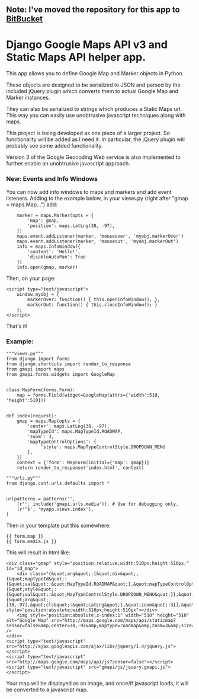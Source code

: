 ## Note: I've moved the repository for this app to [BitBucket](http://bitbucket.org/dbinit/django-gmapi/) ##

# Django Google Maps API v3 and Static Maps API helper app. #

This app allows you to define Google Map and Marker objects in Python.

These objects are designed to be serialized to JSON and parsed by the included jQuery plugin which converts them to actual Google Map and Marker instances.

They can also be serialized to strings which produces a Static Maps url. This way you can easily use unobtrusive javascript techniques along with maps.

This project is being developed as one piece of a larger project. So functionality will be added as I need it. In particular, the jQuery plugin will probably see some added functionality.

Version 3 of the Google Geocoding Web service is also implemented to further enable an unobtrusive javascript approach.

### New: Events and Info Windows ###
You can now add info windows to maps and markers and add event listeners.
Adding to the example below, in your views.py (right after "gmap = maps.Map...") add:
```
    marker = maps.Marker(opts = {
        'map': gmap,
        'position': maps.LatLng(38, -97),
    })
    maps.event.addListener(marker, 'mouseover', 'myobj.markerOver')
    maps.event.addListener(marker, 'mouseout', 'myobj.markerOut')
    info = maps.InfoWindow({
        'content': 'Hello!',
        'disableAutoPan': True
    })
    info.open(gmap, marker)
```
Then, on your page:
```
<script type="text/javascript">
    window.myobj = {
        markerOver: function() { this.openInfoWindow(); },
        markerOut: function() { this.closeInfoWindow(); }
    };
</script>
```
That's it!


### Example: ###
```
"""views.py"""
from django import forms
from django.shortcuts import render_to_response
from gmapi import maps
from gmapi.forms.widgets import GoogleMap


class MapForm(forms.Form):
    map = forms.Field(widget=GoogleMap(attrs={'width':510, 'height':510}))


def index(request):
    gmap = maps.Map(opts = {
        'center': maps.LatLng(38, -97),
        'mapTypeId': maps.MapTypeId.ROADMAP,
        'zoom': 3,
        'mapTypeControlOptions': {
             'style': maps.MapTypeControlStyle.DROPDOWN_MENU
        },
    })
    context = {'form': MapForm(initial={'map': gmap})}
    return render_to_response('index.html', context)
```
```
"""urls.py"""
from django.conf.urls.defaults import *


urlpatterns = patterns('',
    (r'', include('gmapi.urls.media')), # Use for debugging only.
    (r'^$', 'myapp.views.index'),
)
```

Then in your template put this somewhere:
```
{{ form.map }}
{{ form.media.js }}
```

This will result in html like:
```
<div class="gmap" style="position:relative;width:510px;height:510px;" id="id_map">
    <div class="{&quot;arg&quot;:[&quot;div&quot;,{&quot;mapTypeId&quot;:{&quot;val&quot;:&quot;MapTypeId.ROADMAP&quot;},&quot;mapTypeControlOptions&quot;:{&quot;style&quot;:{&quot;val&quot;:&quot;MapTypeControlStyle.DROPDOWN_MENU&quot;}},&quot;center&quot;:{&quot;arg&quot;:[38,-97],&quot;cls&quot;:&quot;LatLng&quot;},&quot;zoom&quot;:3}],&quot;cls&quot;:&quot;Map&quot;}" style="position:absolute;width:510px;height:510px"></div>
    <img style="position:absolute;z-index:1" width="510" height="510" alt="Google Map" src="http://maps.google.com/maps/api/staticmap?sensor=false&amp;center=38,-97&amp;maptype=roadmap&amp;zoom=3&amp;size=510x510" />
</div>
<script type="text/javascript" src="http://ajax.googleapis.com/ajax/libs/jquery/1.4/jquery.js"></script>
<script type="text/javascript" src="http://maps.google.com/maps/api/js?sensor=false"></script>
<script type="text/javascript" src="gmapi/js/jquery.gmapi.js"></script>
```

Your map will be displayed as an image, and once/if javascript loads, it will be converted to a javascript map.